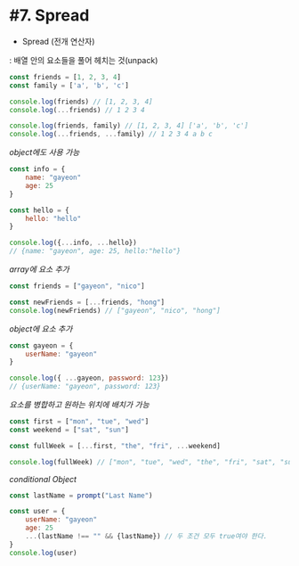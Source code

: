 # #7. Spread

- Spread (전개 연산자)

: 배열 안의 요소들을 풀어 헤치는 것(unpack)

```javascript
const friends = [1, 2, 3, 4]
const family = ['a', 'b', 'c']

console.log(friends) // [1, 2, 3, 4]
console.log(...friends) // 1 2 3 4

console.log(friends, family) // [1, 2, 3, 4] ['a', 'b', 'c']
console.log(...friends, ...family) // 1 2 3 4 a b c
```

*object에도 사용 가능*

```javascript
const info = {
    name: "gayeon"
    age: 25
}

const hello = {
    hello: "hello"
}

console.log({...info, ...hello})
// {name: "gayeon", age: 25, hello:"hello"}
```

*array에 요소 추가*

```javascript
const friends = ["gayeon", "nico"]

const newFriends = [...friends, "hong"]
console.log(newFriends) // ["gayeon", "nico", "hong"]
```

*object에 요소 추가*

```javascript
const gayeon = {
	userName: "gayeon"
}

console.log({ ...gayeon, password: 123})
// {userName: "gayeon", password: 123}
```

*요소를 병합하고 원하는 위치에 배치가 가능*

```javascript
const first = ["mon", "tue", "wed"]
const weekend = ["sat", "sun"]

const fullWeek = [...first, "the", "fri", ...weekend]

console.log(fullWeek) // ["mon", "tue", "wed", "the", "fri", "sat", "sun"]
```

*conditional Object*

```javascript
const lastName = prompt("Last Name")

const user = {
	userName: "gayeon"
    age: 25
    ...(lastName !== "" && {lastName}) // 두 조건 모두 true여야 한다.
}
console.log(user)
```

